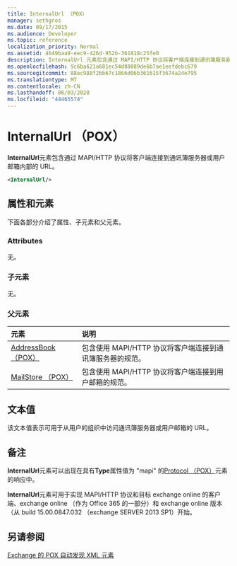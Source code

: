 ```yaml
---
title: InternalUrl （POX）
manager: sethgros
ms.date: 09/17/2015
ms.audience: Developer
ms.topic: reference
localization_priority: Normal
ms.assetid: 4649baa9-eec9-426d-952b-361818c25fe0
description: InternalUrl 元素包含通过 MAPI/HTTP 协议将客户端连接到通讯簿服务器或用户邮箱内部的 URL。
ms.openlocfilehash: 9c6ba621a681ec54d88089de6b7ae1eefdebc679
ms.sourcegitcommit: 88ec988f2bb67c1866d06b361615f3674a24e795
ms.translationtype: MT
ms.contentlocale: zh-CN
ms.lasthandoff: 06/03/2020
ms.locfileid: "44465574"
---
```

# <a name="internalurl-pox"></a>InternalUrl （POX）

**InternalUrl**元素包含通过 MAPI/HTTP 协议将客户端连接到通讯簿服务器或用户邮箱内部的 URL。 
  
```XML
<InternalUrl/>
```

## <a name="attributes-and-elements"></a>属性和元素

下面各部分介绍了属性、子元素和父元素。
  
### <a name="attributes"></a>Attributes

无。
  
### <a name="child-elements"></a>子元素

无。
  
### <a name="parent-elements"></a>父元素

|**元素**|**说明**|
|:-----|:-----|
|[AddressBook （POX）](addressbook-pox.md) <br/> |包含使用 MAPI/HTTP 协议将客户端连接到通讯簿服务器的规范。  <br/> |
|[MailStore （POX）](mailstore-pox.md) <br/> |包含使用 MAPI/HTTP 协议将客户端连接到用户邮箱的规范。  <br/> |
   
## <a name="text-value"></a>文本值

该文本值表示可用于从用户的组织中访问通讯簿服务器或用户邮箱的 URL。
  
## <a name="remarks"></a>备注

**InternalUrl**元素可以出现在具有**Type**属性值为 "mapi" 的[Protocol （POX）](protocol-pox.md)元素的响应中。 
  
**InternalUrl**元素可用于实现 MAPI/HTTP 协议和目标 exchange online 的客户端、exchange online （作为 Office 365 的一部分）和 exchange online 版本（从 build 15.00.0847.032 （exchange SERVER 2013 SP1）开始。 
  
## <a name="see-also"></a>另请参阅



[Exchange 的 POX 自动发现 XML 元素](pox-autodiscover-xml-elements-for-exchange.md)

